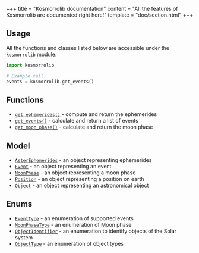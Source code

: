 +++
title = "Kosmorrolib documentation"
content = "All the features of Kosmorrolib are documented right here!"
template = "doc/section.html"
+++

## Usage

All the functions and classes listed below are accessible under the `kosmorrolib` module:

```python
import kosmorrolib

# Example call:
events = kosmorrolib.get_events()
```

## Functions


- [`get_ephemerides()`](@/lib/doc/0.11/functions/get_ephemerides.md) - compute and return the ephemerides
- [`get_events()`](@/lib/doc/0.11/functions/get_events.md) - calculate and return a list of events
- [`get_moon_phase()`](@/lib/doc/0.11/functions/get_moon_phase.md) - calculate and return the moon phase

## Model

- [`AsterEphemerides`](@/lib/doc/0.11/model/AsterEphemerides.md) - an object representing ephemerides
- [`Event`](@/lib/doc/0.11/model/Event.md) - an object representing an event
- [`MoonPhase`](@/lib/doc/0.11/model/MoonPhase.md) - an object representing a moon phase
- [`Position`](@/lib/doc/0.11/model/Position.md) - an object representing a position on earth
- [`Object`](@/lib/doc/0.11/model/Object.md) - an object representing an astronomical object

## Enums

- [`EventType`](@/lib/doc/0.11/enums/EventType.md) - an enumeration of supported events
- [`MoonPhaseType`](@/lib/doc/0.11/enums/MoonPhaseType.md) - an enumeration of Moon phase
- [`ObjectIdentifier`](@/lib/doc/0.11/enums/ObjectIdentifier.md) - an enumeration to identify objects of the Solar system
- [`ObjectType`](@/lib/doc/0.11/enums/ObjectType.md) - an enumeration of object types
